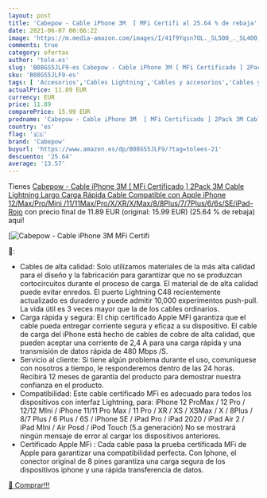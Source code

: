 ```yaml
---
layout: post
title: 'Cabepow - Cable iPhone 3M  [ MFi Certifi al 25.64 % de rebaja'
date: 2021-06-07 00:06:22
image: 'https://m.media-amazon.com/images/I/41f9Yqsn7OL._SL500_._SL400_.jpg'
comments: true
category: ofertas
author: 'tole.es'
slug: 'B08GS5JLF9-es Cabepow - Cable iPhone 3M [ MFi Certificado ] 2Pack 3M...'
sku: 'B08GS5JLF9-es'
tags: [ 'Accesorios','Cables Lightning','Cables y accesorios','Cables y conectores','Informática','apple','cabepow','iphone', ]
actualPrice: 11.89 EUR
currency: EUR
price: 11.89
comparePrice: 15.99 EUR
prodname: 'Cabepow - Cable iPhone 3M  [ MFi Certificado ] 2Pack 3M Cable Lightning Largo  Carga Rápida Cable Compatible con Apple iPhone 12/Max/Pro/Mini /11/11Max/Pro/X/XR/X/Max/8/8Plus/7/7Plus/6/6s/SE/iPad-Rojo'
country: 'es'
flag: '🇪🇸'
brand: 'Cabepow'
buyurl: 'https://www.amazon.es/dp/B08GS5JLF9/?tag=tolees-21'
descuento: '25.64'
average: '13.57'
---
```


Tienes [Cabepow - Cable iPhone 3M  [ MFi Certificado ] 2Pack 3M Cable Lightning Largo  Carga Rápida Cable Compatible con Apple iPhone 12/Max/Pro/Mini /11/11Max/Pro/X/XR/X/Max/8/8Plus/7/7Plus/6/6s/SE/iPad-Rojo](https://www.amazon.es/dp/B08GS5JLF9/?tag=tolees-21) con precio final de  11.89 EUR (original: 15.99 EUR) (25.64 %  de rebaja) aqui!

[![Cabepow - Cable iPhone 3M  [ MFi Certifi](https://m.media-amazon.com/images/I/41f9Yqsn7OL._SL500_._SL400_.jpg)](https://www.amazon.es/dp/B08GS5JLF9/?tag=tolees-21)

🔎:

- Cables de alta calidad: Solo utilizamos materiales de la más alta calidad para el diseño y la fabricación para garantizar que no se produzcan cortocircuitos durante el proceso de carga. El material de de alta calidad puede evitar enredos. El puerto Lightning C48 recientemente actualizado es duradero y puede admitir 10,000 experimentos push-pull. La vida útil es 3 veces mayor que la de los cables ordinarios.
- Carga rápida y segura: El chip certificado Apple MFI garantiza que el cable pueda entregar corriente segura y eficaz a su dispositivo. El cable de carga del iPhone está hecho de cables de cobre de alta calidad, que pueden aceptar una corriente de 2,4 A para una carga rápida y una transmisión de datos rápida de 480 Mbps /S.
- Servicio al cliente: Si tiene algún problema durante el uso, comuníquese con nosotros a tiempo, le responderemos dentro de las 24 horas. Recibirá 12 meses de garantía del producto para demostrar nuestra confianza en el producto.
- Compatibilidad: Este cable certificado MFi es adecuado para todos los dispositivos con interfaz Lightning, para: iPhone 12 ProMax / 12 Pro / 12/12 MIni / iPhone 11/11 Pro Max / 11 Pro / XR / XS / XSMax / X / 8Plus / 8/7 Plus / 6 Plus / 6S / iPhone SE / iPad Pro / iPad 2020 / iPad Air 2 / iPad MIni / Air Posd / iPod Touch (5.a generación) No se mostrará ningún mensaje de error al cargar los dispositivos anteriores.
- Certificado Apple MFi : Cada cable pasa la prueba certificada MFi de Apple para garantizar una compatibilidad perfecta. Con Iphone, el conector original de 8 pines garantiza una carga segura de los dispositivos iphone y una rápida transferencia de datos.

[🛒 Comprar!!!](https://www.amazon.es/dp/B08GS5JLF9/?tag=tolees-21)
